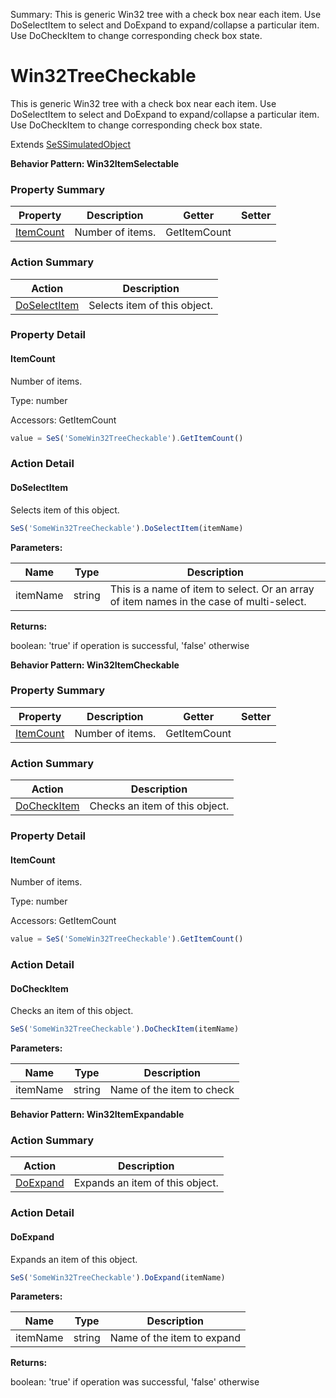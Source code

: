 Summary: This is generic Win32 tree with a check box near each item. Use DoSelectItem to select and DoExpand to expand/collapse a particular item. Use DoCheckItem to change corresponding check box state. 

# Win32TreeCheckable

This is generic Win32 tree with a check box near each item. Use DoSelectItem to select and DoExpand to expand/collapse a particular item. Use DoCheckItem to change corresponding check box state. 
 
Extends [SeSSimulatedObject](SeSSimulatedObject.md)





**Behavior Pattern: Win32ItemSelectable**


<!-- ============================== property summary ========================== -->



### Property Summary
| **Property** | **Description** | **Getter** | **Setter** |
| ------------ | --------------- | ---------- | ---------- |
| [ItemCount](#itemcount) | Number of items. | GetItemCount |  |



<!-- ============================== action summary ========================== -->



### Action Summary
|  **Action** | **Description** | 
| ----------- | --------------- |
|  [DoSelectItem](#doselectitem) | Selects item of this object. |



<!-- ============================== property detail ========================== -->

### Property Detail

<a name="ItemCount"></a>
#### ItemCount

Number of items.



Type: number


Accessors: GetItemCount

```javascript
value = SeS('SomeWin32TreeCheckable').GetItemCount()
```




<!-- ============================== action detail ========================== -->

### Action Detail

<a name="DoSelectItem"></a>    
#### DoSelectItem

Selects item of this object.

```javascript
SeS('SomeWin32TreeCheckable').DoSelectItem(itemName)
```


**Parameters:**

|  **Name** | **Type** | **Description** |
| ---------- | -------- | --------------- |
| itemName | string |  This is a name of item to select. Or an array of item names in the case of multi-select. |




**Returns:**

boolean: 'true' if operation is successful, 'false' otherwise



<a name="see.also.win32treecheckable.doselectitem"></a>

  




**Behavior Pattern: Win32ItemCheckable**


<!-- ============================== property summary ========================== -->



### Property Summary
| **Property** | **Description** | **Getter** | **Setter** |
| ------------ | --------------- | ---------- | ---------- |
| [ItemCount](#itemcount) | Number of items. | GetItemCount |  |



<!-- ============================== action summary ========================== -->



### Action Summary
|  **Action** | **Description** | 
| ----------- | --------------- |
|  [DoCheckItem](#docheckitem) | Checks an item of this object. |



<!-- ============================== property detail ========================== -->

### Property Detail

<a name="ItemCount"></a>
#### ItemCount

Number of items.



Type: number


Accessors: GetItemCount

```javascript
value = SeS('SomeWin32TreeCheckable').GetItemCount()
```




<!-- ============================== action detail ========================== -->

### Action Detail

<a name="DoCheckItem"></a>    
#### DoCheckItem

Checks an item of this object.

```javascript
SeS('SomeWin32TreeCheckable').DoCheckItem(itemName)
```


**Parameters:**

|  **Name** | **Type** | **Description** |
| ---------- | -------- | --------------- |
| itemName | string |  Name of the item to check |





<a name="see.also.win32treecheckable.docheckitem"></a>

  




**Behavior Pattern: Win32ItemExpandable**


<!-- ============================== property summary ========================== -->

<!-- ============================== action summary ========================== -->



### Action Summary
|  **Action** | **Description** | 
| ----------- | --------------- |
|  [DoExpand](#doexpand) | Expands an item of this object. |



<!-- ============================== property detail ========================== -->


<!-- ============================== action detail ========================== -->

### Action Detail

<a name="DoExpand"></a>    
#### DoExpand

Expands an item of this object.

```javascript
SeS('SomeWin32TreeCheckable').DoExpand(itemName)
```


**Parameters:**

|  **Name** | **Type** | **Description** |
| ---------- | -------- | --------------- |
| itemName | string |  Name of the item to expand |




**Returns:**

boolean: 'true' if operation was successful, 'false' otherwise



<a name="see.also.win32treecheckable.doexpand"></a>

  

